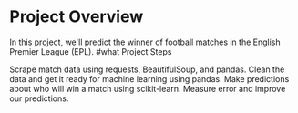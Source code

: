 # Project Overview
In this project, we'll predict the winner of football matches in the English Premier League (EPL).
#what
Project Steps

Scrape match data using requests, BeautifulSoup, and pandas.
Clean the data and get it ready for machine learning using pandas.
Make predictions about who will win a match using scikit-learn.
Measure error and improve our predictions.
